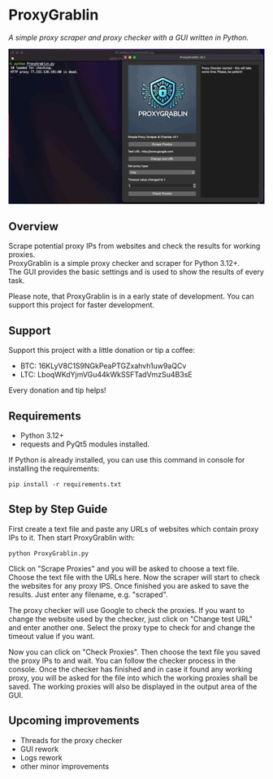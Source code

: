 # ProxyGrablin  
*A simple proxy scraper and proxy checker with a GUI written in Python.*  
 
 ![Demo](demo.gif)
 
## Overview  
Scrape potential proxy IPs from websites and check the results for working proxies.  
ProxyGrablin is a simple proxy checker and scraper for Python 3.12+.  
The GUI provides the basic settings and is used to show the results of every task.  

Please note, that ProxyGrablin is in a early state of development.
You can support this project for faster development.
  
## Support  
Support this project with a little donation or tip a coffee:  
 - BTC: 16KLyV8C1S9NGkPeaPTGZxahvh1uw9aQCv
 - LTC: LboqWKdYjmVGu44kWkSSFTadVmzSu4B3sE

Every donation and tip helps!
  
## Requirements  
 - Python 3.12+
 - requests and PyQt5 modules installed.

If Python is already installed, you can use this command in console for installing the requirements:

    pip install -r requirements.txt
  
## Step by Step Guide
First create a text file and paste any URLs of websites which contain proxy IPs to it. Then start ProxyGrablin with:

    python ProxyGrablin.py

Click on "Scrape Proxies" and you will be asked to choose a text file. Choose the text file with the URLs here. Now the scraper will start to check the websites for any proxy IPS. Once finished you are asked to save the results. Just enter any filename, e.g. "scraped".

The proxy checker will use Google to check the proxies. If you want to change the website used by the checker, just click on "Change test URL" and enter another one. Select the proxy type to check for and change the timeout value if you want.

Now you can click on "Check Proxies". Then choose the text file you saved the proxy IPs to and wait. You can follow the checker process in the console. Once the checker has finished and in case it found any working proxy, you will be asked for the file into which the working proxies shall be saved. The working proxies will also be displayed in the output area of the GUI.

## Upcoming improvements

 - Threads for the proxy checker
 - GUI rework
 - Logs rework
 - other minor improvements

